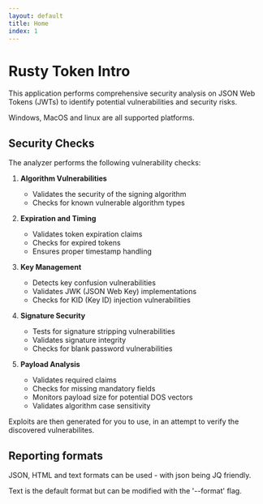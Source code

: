 ```yaml
---
layout: default
title: Home
index: 1
---
```


# Rusty Token Intro

This application performs comprehensive security analysis on JSON Web Tokens (JWTs) to identify potential vulnerabilities and security risks.

Windows, MacOS and linux are all supported platforms.

## Security Checks

The analyzer performs the following vulnerability checks:

1. **Algorithm Vulnerabilities**
   - Validates the security of the signing algorithm
   - Checks for known vulnerable algorithm types

2. **Expiration and Timing**
   - Validates token expiration claims
   - Checks for expired tokens
   - Ensures proper timestamp handling

3. **Key Management**
   - Detects key confusion vulnerabilities
   - Validates JWK (JSON Web Key) implementations
   - Checks for KID (Key ID) injection vulnerabilities

4. **Signature Security**
   - Tests for signature stripping vulnerabilities
   - Validates signature integrity
   - Checks for blank password vulnerabilities

5. **Payload Analysis**
   - Validates required claims
   - Checks for missing mandatory fields
   - Monitors payload size for potential DOS vectors
   - Validates algorithm case sensitivity

Exploits are then generated for you to use, in an attempt to verify the discovered vulnerabilites. 

## Reporting formats

JSON, HTML and text formats can be used - with json being JQ friendly.

Text is the default format but can be modified with the '--format' flag.